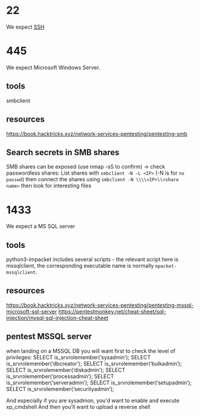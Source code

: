 # 22
We expect [SSH](_0_Linux_pentest\Applications\SSH.md)

# 445 
We expect Microsoft Windows Server. 
## tools
smbclient
## resources
https://book.hacktricks.xyz/network-services-pentesting/pentesting-smb
## Search secrets in SMB shares 
SMB shares can be exposed (use nmap -sS to confirm)
-> check passwordless shares:
List shares with ````smbclient -N -L <IP>```` (-N is for `no passwd`)
then connect the shares using  ````smbclient -N \\\\<IP>\\<share name>````
then look for interesting files

# 1433 
We expect a MS SQL server
## tools 
python3-impacket includes several scripts - the relevant script here is mssqlclient, the corresponding executable name is normally `mpacket-mssqlclient`.
## resources
https://book.hacktricks.xyz/network-services-pentesting/pentesting-mssql-microsoft-sql-server
https://pentestmonkey.net/cheat-sheet/sql-injection/mysql-sql-injection-cheat-sheet
## pentest MSSQL server
when landing on a MSSQL DB you will want first to check the level of privileges:
SELECT is_srvrolemember(‘sysadmin’);
SELECT is_srvrolemember(‘dbcreator’);
SELECT is_srvrolemember(‘bulkadmin’);
SELECT is_srvrolemember(‘diskadmin’);
SELECT is_srvrolemember(‘processadmin’);
SELECT is_srvrolemember(‘serveradmin’);
SELECT is_srvrolemember(‘setupadmin’);
SELECT is_srvrolemember(‘securityadmin’);

And especially if you are sysadmon, you'd want to enable and execute xp_cmdshell 
And then you'll want to upload a reverse shell
